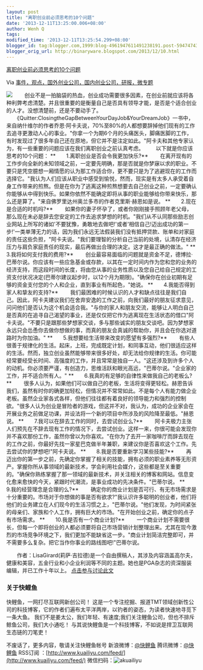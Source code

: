 ```yaml
---
layout: post
title: "离职创业前必须思考的10个问题"
date: '2013-12-11T13:25:00.006+08:00'
author: Wenh Q
tags:
modified_time: '2013-12-11T13:25:54.299+08:00'
blogger_id: tag:blogger.com,1999:blog-4961947611491238191.post-5947474386653178580
blogger_orig_url: http://binaryware.blogspot.com/2013/12/10.html
---
```


[离职创业前必须思考的10个问题](http://www.kuailiyu.com/article/6559.html)

Via
[事件，观点，国外创业公司，国内创业公司，研报，微专题](http://www.kuailiyu.com/)

![](http://www.kuailiyu.com/uploadfile/2013/1211/20131211111456514.jpg)　　
创业不是一拍脑袋的热血，创业成功需要很多因素，在创业前就应该将各种利弊考虑清楚。并且很重要的是衡量自己是否具有领导才能，是否是个适合创业的人才。没想清楚前，还是不要动手了。
　　《Quitter:ClosingtheGapBetweenYourDayJob&YourDreamJob》一书中，来自纳什维尔的作者乔恩·阿卡夫说，70%至80%的人都想要辞掉他们现有的工作去追寻更激动人心的事业。"你拿一个为期6个月的头痛医头，脚痛医脚的工作，有时发现过了很多年自己还在原地，但它并不是注定如此。"阿卡夫和其他专家认为，有一些重要的问题应该在我们离职创业之前认真考虑。
　　以下就是你应该思考的10个问题：
**　　1.离职创业是否会令我更加快乐?**
　　在离开现有的工作步向全新的未知领域之前，一定要先明确，那是否就是你梦寐以求的职业。不要只是凭空臆想一厢情愿的认为那工作适合你，更不要只是为了逃避现在的工作而选择它。"我认为人们应该从职业中感受到愉悦，然而，现实是有太多人承受着自身工作带来的煎熬。但是在你为了逃离这种煎熬想要去自己创业之前，一定要确认你能够从中得到快乐。如果你依然不能确定即将从事的职业能够给你带来快乐，那么还是算了。"来自佛罗里达州奥兰多市的作者克里斯·赫恩如是说。
**　　2.现在是合适的时机吗?**
　　如果你的妻子怀孕了，或者你刚刚接手照顾年老父母，那么现在未必是辞去您安定的工作去追求梦想的时机。"我们从不认同那些励志创业网站上所写的诸如'不要犹豫，勇敢地去做吧!'或者'相信自己!迈出成功的第一步!'一类单薄无力的话，因为我们永远无法假装我们没有抵押贷款、账单和对家庭的责任这些负担，"阿卡夫说。"我们要理智的分析自己当前的处境，认清存在经济压力与肩负家庭责任的现实，最后再做出合理的决定。这才是最正确的做法。"
**　　3.我将如何支付我的费用?**
　　创业最容易面临的问题就是资金不足，德博拉·巴蒂尔说。你应该有一些应急基金或存款，以其在一定时间内作为您和您的业务的经济支持，而这段时间的长度，将由您从事的业务性质以及您自己给自己规定的工资支付状况决定(巴蒂尔建议起步时，以12个月为期限)。"确保你在创业初期有足够的资金支付您的个人和企业，直到事业有所起色，"她说。
**　　4.我能否得到家人和挚友的支持?**
　　我们最困难的时候认识的人才和缺点往往是我们自己。因此，阿卡夫建议我们在舍弃安逸的工作之前，向我们最好的朋友征求意见，问问他们是否认为这个机会适合我。"与你的家人和朋友交流，能够让人明白自己是否真的在追寻自己渴望的事业，还是仅仅把它作为逃离现在生活状态的借口"阿卡夫说。"不要只是跟那些梦想家交谈，多与那些诚实的朋友交谈吧。因为梦想家永远只会怂恿你去做你想做的事，而真的朋友会真诚的帮助你，并且会在你选对道路时为你加油。"
**　　5.我想要给生活带来改变的愿望有多强烈?**
　　有些人很善于规律化的生活。起床，上班，完成既定计划，和同事互动，他们很适应这样的生活。然而，独立创业虽然能够带来很多好处，却无法给你规律的生活。你可能经常要经受长时间、高强度的工作，并且常常是独自一人。"这还涉及到许多个人的动机。你必须要严谨，有创造力，思维活跃和眼光高远，"巴蒂尔说。"企业家的工作，并不适合所有人。"
**　　6.我真的有足够的自律性来做我自己的老板么?**
　　很多人认为，如果他们可以做自己的老板，生活将变得更轻松。赫恩告诉我们，虽然有时你的确更加轻松，但情况并不常常如此。不是每个人有能力做企业老板。虽然企业家各式各样，但他们往往都有着良好的领导能力和强烈的控制欲。"很多人认为创业是冒险者的游戏，但这并不对，我认为，成功的企业家会在开展业务之前做足功课，并设法将一个新的项目中所涉及的风险降至最低。"赫恩说。
**　　7.我可以在辞去工作的同时，去尝试创业么?**
　　阿卡夫极力主张人们预先在不辞去现有工作的情况下，去尝试创业。这样一来，你很可能会发现你并不喜欢那份工作，虽然你曾以为你喜欢。"在你为了去开一家咖啡厅而辞去现在的工作之前，你最好先找一家星巴克做半年兼职，来建议你是否喜欢这个工作。先去尝试你的梦想吧!"阿卡夫说。
**　　8.我是否要重新学习某些技能?**
　　再迈出你的第一步之前，先确定你掌握了相关的技能，拥有必须的职业素养等无形资产。掌握你所从事领域的最新技术，学会利用社会媒介，这些都是至关重要的。"确保你熟练掌握了那一领域的最新技术，并关注相关的博客和网站。信息变化愈来愈快的今天，紧跟时代潮流，是事业成功的先决条件。"巴蒂尔说。
**　　9.我的经营理念是合理的么?**
　　确定你的商业计划是否可行、有无市场需求是十分重要的。市场对于你想做的事是否有欲求?"我认识许多聪明的创业者，他们将他们的业务建立在人们现今的生活习惯之上，"巴蒂尔说。"他们发现，为时间紧张的母亲们、家族和个人工作，拥有巨大的市场。"在开始创业之前，确定你的点子有市场需求。
**　　10.我是否有一个商业计划?**
　　一个商业计划不需要很长，但每一个即将创业的人都必须要将自己市场营销计划整理出来。尤其在现今激烈的市场竞争环境之下，我们更加不能缺省这一步。"商业计划简洁完整即可，并不需要多么复杂。把它当作你事业的路线图吧!"巴蒂尔说。

　　作者：LisaGirard(莉萨·吉拉德)是一个自由撰稿人，其涉及内容涵盖高尔夫，健康和美容，五金行业和小企业利润等不同的主题。她也是PGA杂志的资深服装编辑，并已工作十年以上。
[点击参与讨论此文](http://www.kuailiyu.com/article/6559.html?utm_source=articletail&utm_medium=RSS#comments)

### **关于快鲤鱼**

快鲤鱼，一网打尽互联网新创公司！
这是一个专注挖掘、报道TMT领域创新性公司的科技博客，它的作者们遍布太平洋两岸，以钓者的姿态，为读者快速地寻觅下一条大鱼。
我们不是姜太公，我们年轻、有速度;我们关注鲤鱼公司，但也不排斥鲸鱼公司，我们大小通吃！
与其说快鲤鱼是一个科技博客，不如说是捍卫互联网生态链的刀笔吏！

不废话了，更多内容，敬请关注快鲤鱼帐号
新浪微博：[@快鲤鱼](http://weibo.com/p/1002062696344613/mblog)
腾讯微博：[@快鲤鱼](http://t.qq.com/kuailiyucyzone)
RSS订阅
：[http://www.kuailiyu.com/feed/](http://www.kuailiyu.com/feed/)
微信扫码：![akuailiyu](http://tpl6.kuailiyu.com/templates/white/images/weixin.jpg)
